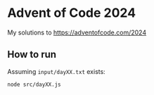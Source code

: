 # Advent of Code 2024
My solutions to https://adventofcode.com/2024

## How to run
Assuming `input/dayXX.txt` exists:
```bash
node src/dayXX.js
```